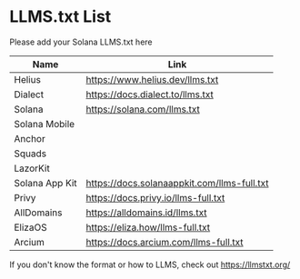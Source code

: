 # LLMS.txt List

Please add your Solana LLMS.txt here 

| Name            | Link                              |
|-----------------|-----------------------------------|
| Helius          | https://www.helius.dev/llms.txt  |
| Dialect         | https://docs.dialect.to/llms.txt |
| Solana          | https://solana.com/llms.txt      |
| Solana Mobile   |                                   |
| Anchor          |                                   |
| Squads          |                                   |
| LazorKit        |                                   |
| Solana App Kit  | https://docs.solanaappkit.com/llms-full.txt |
| Privy           | https://docs.privy.io/llms-full.txt |
| AllDomains      | https://alldomains.id/llms.txt   |
| ElizaOS         | https://eliza.how/llms-full.txt   |
| Arcium          | https://docs.arcium.com/llms-full.txt |

If you don't know the format or how to LLMS, check out https://llmstxt.org/
